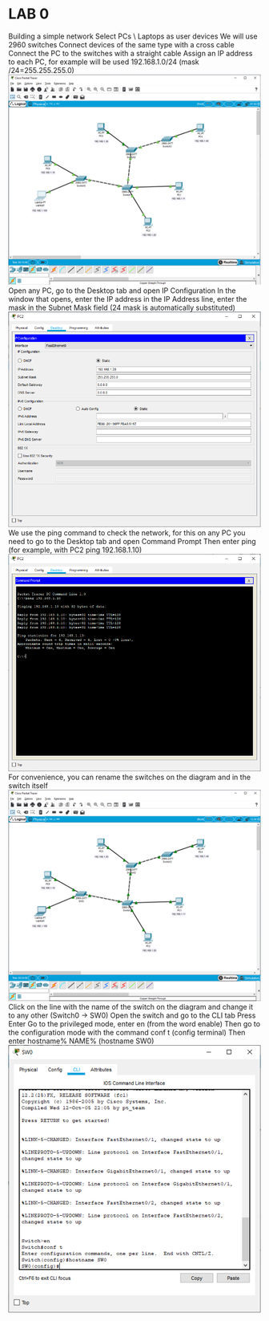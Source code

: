 # LAB 0
Building a simple network
Select PCs \ Laptops as user devices
We will use 2960 switches
Connect devices of the same type with a cross cable
Connect the PC to the switches with a straight cable
Assign an IP address to each PC, for example will be used 192.168.1.0/24 (mask /24=255.255.255.0)
![Image](https://github.com/vitaliykomarov/knowledge/blob/main/CiscoLabs/Lab0/1.png)
Open any PC, go to the Desktop tab and open IP Configuration
In the window that opens, enter the IP address in the IP Address line, enter the mask in the Subnet Mask field (24 mask is automatically substituted) 
![Image](https://github.com/vitaliykomarov/knowledge/blob/main/CiscoLabs/Lab0/2.png)
We use the ping command to check the network, for this on any PC you need to go to the Desktop tab and open Command Prompt
Then enter ping (for example, with PC2 ping 192.168.1.10)
![Image](https://github.com/vitaliykomarov/knowledge/blob/main/CiscoLabs/Lab0/3.png)
For convenience, you can rename the switches on the diagram and in the switch itself
![Image](https://github.com/vitaliykomarov/knowledge/blob/main/CiscoLabs/Lab0/4.png)
Click on the line with the name of the switch on the diagram and change it to any other (Switch0 -> SW0)
Open the switch and go to the CLI tab
Press Enter
Go to the privileged mode, enter en (from the word enable)
Then go to the configuration mode with the command conf t (config terminal)
Then enter hostname% NAME% (hostname SW0)
![Image](https://github.com/vitaliykomarov/knowledge/blob/main/CiscoLabs/Lab0/5.png)
